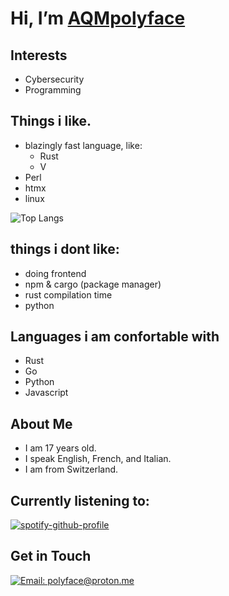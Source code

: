 # Hi, I’m [AQMpolyface](https://github.com/AQMpolyface)

##  Interests
- Cybersecurity
- Programming

##  Things i like.
- blazingly fast language, like:
  - Rust
  - V
- Perl
- htmx
- linux
  
![Top Langs](https://github-readme-stats.vercel.app/api/top-langs/?username=aqmpolyface&layout=compact)

## things i dont like:
- doing frontend
- npm & cargo (package manager)
- rust compilation time
- python
  
##  Languages i am confortable with
- Rust 
- Go 
- Python
- Javascript

##  About Me
- I am 17 years old.
- I speak English, French, and Italian.
- I am from Switzerland.

## Currently listening to:
[![spotify-github-profile](https://spotify-github-profile.kittinanx.com/api/view?uid=9f4le5gzi4p8l96rzmi3vl7lh&cover_image=true&theme=novatorem&show_offline=false&background_color=121212&interchange=false&bar_color=9141ac&bar_color_cover=false)](https://github.com/kittinan/spotify-github-profile)

##  Get in Touch
<a href="mailto:polyface@proton.me">
  <img alt="Email: polyface@proton.me" title="Email: polyface@proton.me" src="https://img.shields.io/badge/email-8B89CC?style=for-the-badge&logo=protonmail&logoColor=white">
</a>

